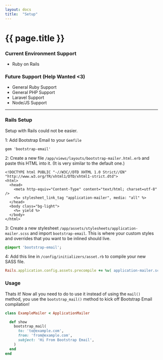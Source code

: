 ```yaml
---
layout: docs
title:  "Setup"
---
```

<h1 class="mt-0">{{ page.title }}</h1>

### Current Environment Support
- Ruby on Rails

### Future Support (Help Wanted <3)
- General Ruby Support
- General PHP Support
- Laravel Support
- Node/JS Support

___

### Rails Setup

Setup with Rails could not be easier.

1: Add Bootstrap Email to your `Gemfile`

```
gem 'bootstrap-email'
```

2: Create a new file `/app/views/layouts/bootstrap-mailer.html.erb` and paste this HTML into it. (It is very similar to the default one.)

```erb
<!DOCTYPE html PUBLIC "-//W3C//DTD XHTML 1.0 Strict//EN" "http://www.w3.org/TR/xhtml1/DTD/xhtml1-strict.dtd">
<html>
  <head>
    <meta http-equiv="Content-Type" content="text/html; charset=utf-8" />
    <%= stylesheet_link_tag "application-mailer", media: "all" %>
  </head>
  <body class="bg-light">
    <%= yield %>
  </body>
</html>
```

3: Create a new stylesheet `/app/assets/stylesheets/application-mailer.scss` and import `bootstrap-email`. This is where your custom styles and overrides that you want to be inlined should live.

```sass
@import 'bootstrap-email';
```

4: Add this line in `/config/initializers/asset.rb` to compile your new SASS file.

```ruby
Rails.application.config.assets.precompile += %w( application-mailer.scss )
```

### Usage
Thats it! Now all you need to do to use it instead of using the `mail()` method, you use the `bootstrap_mail()` method to kick off Bootstrap Email compilation!

```ruby
class ExampleMailer < ApplicationMailer

  def show
    bootstrap_mail(
      to: 'to@example.com',
      from: 'from@example.com',
      subject: 'Hi From Bootstrap Email',
    )
  end
end
```
